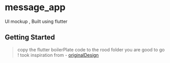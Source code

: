 # message_app

UI mockup , Built using flutter

## Getting Started

> copy the flutter boilerPlate code to the rood folder
> you are good to go !
> took inspiration from  - [originalDesign](https://dribbble.com/shots/6428387-Messenger-Mobile-Concept?utm_source=Clipboard_Shot&utm_campaign=Ramotion&utm_content=Messenger%20%E2%80%93%20Mobile%20Concept&utm_medium=Social_Share)